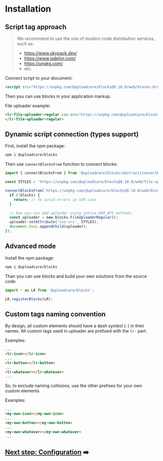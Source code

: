 # Installation

## Script tag approach

> We recommend to use the one of modern code distribution services, such as:
>
> - https://www.skypack.dev/
> - https://www.jsdelivr.com/
> - https://unpkg.com/
> - etc.

Connect script to your document:

```html
<script src="https://unpkg.com/@uploadcare/blocks@0.10.0/web/blocks-browser.min.js" type="module"></script>
```

Then you can use blocks in your application markup.

File uploader example:

```html
<lr-file-uploader-regular css-src="https://unpkg.com/@uploadcare/blocks@0.10.0/web/file-uploader-regular.min.css">
</lr-file-uploader-regular>
```

## Dynamic script connection (types support)

First, install the npm package:

```sh
npm i @uploadcare/blocks
```

Then use `connectBlocksFrom` function to connect blocks:

```js
import { connectBlocksFrom } from '@uploadcare/blocks/abstract/connectBlocksFrom.js';

const STYLES = 'https://unpkg.com/@uploadcare/blocks@0.10.0/web/file-uploader-regular.min.css';

connectBlocksFrom('https://unpkg.com/@uploadcare/blocks@0.10.0/web/blocks-browser.min.js').then((blocks) => {
  if (!blocks) {
    return; // To avoid errors in SSR case
  }

  // Now you can add uploader using native DOM API methods:
  const uploader = new blocks.FileUploaderRegular();
  uploader.setAttribute('css-src', STYLES);
  document.body.appendChild(uploader);
});
```

## Advanced mode

Install the npm package:

```sh
npm i @uploadcare/blocks
```

Than you can use blocks and build your own solutions from the source code:

```js
import * as LR from '@uploadcare/blocks';

LR.registerBlocks(LR);
```

## Custom tags naming convention

By design, all custom elements should have a dash symbol (`-`) in their names.
All custom tags used in uploader are prefixed with the `lr-` part.

Examples:

```html
...
<lr-icon></lr-icon>
...
<lr-button></lr-button>
...
<lr-whatever></lr-whatever>
...
```

So, to exclude naming collisions, use the other prefixes for your own custom elements.

Examples:

```html
...
<my-own-icon></my-own-icon>
...
<my-own-button></my-own-button>
...
<my-own-whatever></my-own-whatever>
...
```

## [Next step: Configuration](/get-started/configuration/) ➡️
